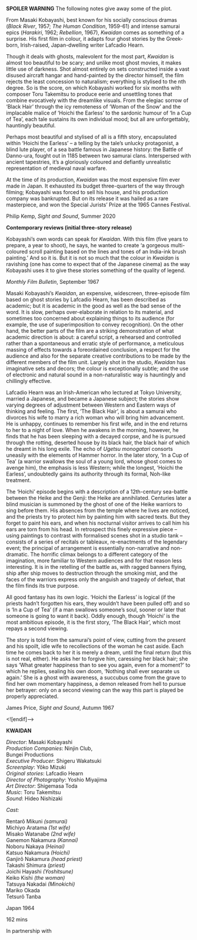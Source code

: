 

**SPOILER WARNING** The following notes give away some of the plot.

From Masaki Kobayashi, best known for his socially conscious dramas (_Black River_, 1957; _The Human Condition_, 1959-61) and intense samurai epics (_Harakiri_, 1962; _Rebellion_, 1967), _Kwaidan_ comes as something of a surprise. His first film in colour, it adapts four ghost stories by the Greek-born, Irish-raised, Japan-dwelling writer Lafcadio Hearn.

Though it deals with ghosts, malevolent for the most part, _Kwaidan_ is almost too beautiful to be scary; and unlike most ghost movies, it makes little use of darkness. Shot almost entirely on sets constructed inside a vast disused aircraft hangar and hand-painted by the director himself, the film rejects the least concession to naturalism; everything is stylised to the nth degree. So is the score, on which Kobayashi worked for six months with composer Toru Takemitsu to produce eerie and unsettling tones that combine evocatively with the dreamlike visuals. From the elegiac sorrow of ‘Black Hair’ through the icy remoteness of ‘Woman of the Snow’ and the implacable malice of ‘Hoichi the Earless’ to the sardonic humour of ‘In a Cup of Tea’, each tale sustains its own individual mood; but all are unforgettably, hauntingly beautiful.

Perhaps most beautiful and stylised of all is a fifth story, encapsulated within ‘Hoichi the Earless’ – a telling by the tale’s unlucky protagonist, a blind lute player, of a sea battle famous in Japanese history: the Battle of Danno-ura, fought out in 1185 between two samurai clans. Interspersed with ancient tapestries, it’s a gloriously coloured and defiantly unrealistic representation of medieval naval warfare.

At the time of its production, _Kwaidan_ was the most expensive film ever made in Japan. It exhausted its budget three-quarters of the way through filming; Kobayashi was forced to sell his house, and his production company was bankrupted. But on its release it was hailed as a rare masterpiece, and won the Special Jurists’ Prize at the 1965 Cannes Festival.

Philip Kemp, _Sight and Sound_, Summer 2020

**Contemporary reviews (initial three-story release)**

Kobayashi’s own words can speak for _Kwaidan_. With this film (five years to prepare, a year to shoot), he says, he wanted to create ‘a gorgeous multi-coloured scroll painting based on the lines and tones of an India-ink brush painting.’ And so it is. But it is not so much that the colour in _Kwaidan_ is ravishing (one has come to expect that of the Japanese cinema) as the way Kobayashi uses it to give these stories something of the quality of legend.

_Monthly Film Bulletin_, September 1967

Masaki Kobayashi’s _Kwaidan_, an expensive, widescreen, three-episode film based on ghost stories by Lafcadio Hearn, has been described as academic; but it is academic in the good as well as the bad sense of the word. It is slow, perhaps over-elaborate in relation to its material, and sometimes too concerned about explaining things to its audience (for example, the use of superimposition to convey recognition). On the other hand, the better parts of the film are a striking demonstration of what academic direction is about: a careful script, a rehearsed and controlled rather than a spontaneous and erratic style of performance, a meticulous massing of effects towards a foreordained conclusion, a respect for the audience and also for the separate creative contributions to be made by the different members of the film unit. Largely shot in the studio, _Kwaidan_ has imaginative sets and decors; the colour is exceptionally subtle; and the use of electronic and natural sound in a non-naturalistic way is hauntingly and chillingly effective.

Lafcadio Hearn was an Irish-American who lectured at Tokyo University, married a Japanese, and became a Japanese subject; the stories show varying degrees of adjustment between Western and Eastern ways of thinking and feeling. The first, ‘The Black Hair’, is about a samurai who divorces his wife to marry a rich woman who will bring him advancement. He is unhappy, continues to remember his first wife, and in the end returns to her to a night of love. When he awakens in the morning, however, he finds that he has been sleeping with a decayed corpse, and he is pursued through the rotting, deserted house by its black hair, the black hair of which he dreamt in his long exile. The echo of _Ugetsu monogatari_ consorts uneasily with the elements of Hammer horror. In the later story, ‘In a Cup of Tea’ (a warrior swallows the soul of a young lord, whose ghost comes to avenge him), the emphasis is less Western; while the longest, ‘Hoichi the Earless’, undoubtedly gains its authority through its formal, Noh-like treatment.

The ‘Hoichi’ episode begins with a description of a 12th-century sea-battle between the Heike and the Genji: the Heike are annihilated. Centuries later a blind musician is summoned by the ghost of one of the Heike warriors to sing before them. His absences from the temple where he lives are noticed, and the priests try to protect him by painting him with sacred texts. But they forget to paint his ears, and when his nocturnal visitor arrives to call him his ears are torn from his head. In retrospect this finely expressive piece – using paintings to contrast with formalised scenes shot in a studio tank – consists of a series of recitals or tableaux, re-enactments of the legendary event; the principal of arrangement is essentially non-narrative and non-dramatic. The horrific climax belongs to a different category of the imagination, more familiar to Western audiences and for that reason less interesting. It is in the retelling of the battle as, with ragged banners flying, ship after ship moves to destruction through the smoking mist, and the faces of the warriors express only the anguish and tragedy of defeat, that the film finds its true purpose.

All good fantasy has its own logic. ‘Hoichi the Earless’ is logical (if the priests hadn’t forgotten his ears, they wouldn’t have been pulled off) and so is ‘In a Cup of Tea’ (if a man swallows someone’s soul, sooner or later that someone is going to want it back). Oddly enough, though ‘Hoichi’ is the most ambitious episode, it is the first story, ‘The Black Hair’, which most repays a second viewing.

The story is told from the samurai’s point of view, cutting from the present and his spoilt, idle wife to recollections of the woman he cast aside. Each time he comes back to her it is merely a dream, until the final return (but this is not real, either). He asks her to forgive him, caressing her black hair; she says ‘What greater happiness than to see you again, even for a moment?’ to which he replies, sealing his own doom, ‘Nothing shall ever separate us again.’ She is a ghost with awareness, a succubus come from the grave to find her own momentary happiness, a demon released from hell to pursue her betrayer: only on a second viewing can the way this part is played be properly appreciated.

James Price, _Sight and Sound_, Autumn 1967

<![endif]-->

**KWAIDAN**

_Director_: Masaki Kobayashi  
_Production Companies_: Ninjin Club,  
Bungei Productions  
_Executive Producer_: Shigeru Wakatsuki  
_Screenplay_: Yôko Mizuki  
_Original stories_: Lafcadio Hearn  
_Director of Photography_: Yoshio Miyajima  
_Art Director_: Shigemasa Toda  
_Music_: Toru Takemitsu  
_Sound_: Hideo Nishizaki

_Cast:_

Rentarô Mikuni _(samurai)_  
Michiyo Aratama _(1st wife)_  
Misako Watanabe _(2nd wife)_  
Ganemon Nakamura _(Kannai)_  
Noboru Nakaya _(Heinai)_  
Katsuo Nakamura _(Hoichi)_  
Ganjirô Nakamura _(head priest)_  
Takashi Shimura _(priest)_  
Joichi Hayashi _(Yoshitsune)_  
Keiko Kishi _(the woman)_  
Tatsuya Nakadai _(Minokichi)_  
Mariko Okada  
Tetsurô Tanba

Japan 1964

162 mins

In partnership with
<!--stackedit_data:
eyJoaXN0b3J5IjpbLTE2NTY0NDIzNThdfQ==
-->